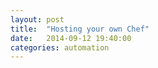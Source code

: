```yaml
---
layout: post
title:  "Hosting your own Chef"
date:   2014-09-12 19:40:00
categories: automation
---
```


